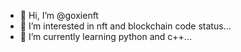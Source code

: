 - 👋 Hi, I’m @goxienft
- 👀 I’m interested in nft and blockchain code status...
- 🌱 I’m currently learning python and c++...
